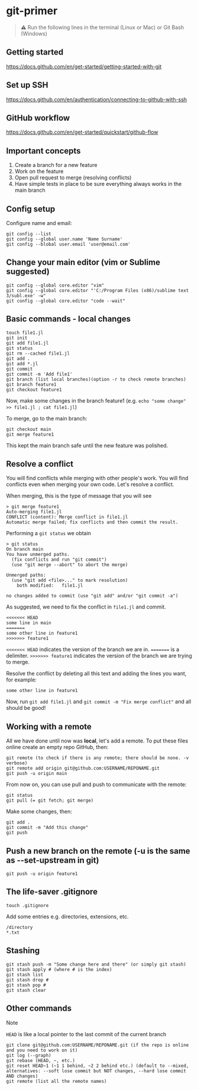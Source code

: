 # git-primer

> :warning: Run the following lines in the terminal (Linux or Mac) or Git Bash (Windows)

## Getting started
https://docs.github.com/en/get-started/getting-started-with-git

## Set up SSH
https://docs.github.com/en/authentication/connecting-to-github-with-ssh

## GitHub workflow
https://docs.github.com/en/get-started/quickstart/github-flow

## Important concepts
1. Create a branch for a new feature
2. Work on the feature
3. Open pull request to merge (resolving conflicts)
4. Have simple tests in place to be sure everything always works in the main branch

## Config setup
Configure name and email:
```
git config --list
git config --global user.name 'Name Surname'
git config --blobal user.email 'user@email.com'
```

## Change your main editor (vim or Sublime suggested)
```
git config --global core.editor "vim"
git config --global core.editor "'C:/Program Files (x86)/sublime text 3/subl.exe' -w"
git config --global core.editor "code --wait"
```

## Basic commands - local changes
```
touch file1.jl
git init
git add file1.jl
git status
git rm --cached file1.jl
git add .
git add *.jl
git commit
git commit -m 'Add file1'
git branch (list local branches)(option -r to check remote branches)
git branch feature1
git checkout feature1
```

Now, make some changes in the branch feature1 (e.g. `echo "some change" >> file1.jl ; cat file1.jl`)

To merge, go to the main branch:
```
git checkout main
git merge feature1
``` 
This kept the main branch safe until the new feature was polished.

## Resolve a conflict
You will find conflicts while merging with other people's work. You will find conflicts even when merging your own code. Let's resolve a conflict.

When merging, this is the type of message that you will see
```
> git merge feature1
Auto-merging file1.jl
CONFLICT (content): Merge conflict in file1.jl
Automatic merge failed; fix conflicts and then commit the result.
```
Performing a `git status` we obtain
```
> git status
On branch main
You have unmerged paths.
  (fix conflicts and run "git commit")
  (use "git merge --abort" to abort the merge)

Unmerged paths:
  (use "git add <file>..." to mark resolution)
	both modified:   file1.jl

no changes added to commit (use "git add" and/or "git commit -a")
```
As suggested, we need to fix the conflict in `file1.jl` and commit.
```
<<<<<<< HEAD
some line in main
=======
some other line in feature1
>>>>>>> feature1
```
`<<<<<<< HEAD` indicates the version of the branch we are in. `=======` is a delimiter. `>>>>>>> feature1` indicates the version of the branch we are trying to merge.

Resolve the conflict by deleting all this text and adding the lines you want, for example:
```
some other line in feature1
```
Now, run `git add file1.jl` and `git commit -m "Fix merge conflict"` and all should be good!

## Working with a remote
All we have done until now was **local**, let's add a remote. To put these files online create an empty repo GitHub, then:
```
git remote (to check if there is any remote; there should be none. -v verbose)
git remote add origin git@github.com:USERNAME/REPONAME.git
git push -u origin main
``` 
From now on, you can use pull and push to communicate with the remote:
```
git status
git pull (= git fetch; git merge)
```
Make some changes, then:
```
git add .
git commit -m "Add this change"
git push
```

## Push a new branch on the remote (-u is the same as --set-upstream in git)
```
git push -u origin feature1
```

## The life-saver .gitignore
```
touch .gitignore
```
Add some entries e.g. directories, extensions, etc.
```
/directory
*.txt
```

## Stashing
```
git stash push -m "Some change here and there" (or simply git stash)
git stash apply # (where # is the index)
git stash list
git stash drop #
git stash pop #
git stash clear
```

## Other commands
> [!NOTE]
> `HEAD` is like a local pointer to the last commit of the current branch
```
git clone git@github.com:USERNAME/REPONAME.git (if the repo is online and you need to work on it)
git log (--graph)
git rebase (HEAD, ~, etc.)
git reset HEAD~1 (~1 1 behind, ~2 2 behind etc.) (default to --mixed, alternatives: --soft lose commit but NOT changes, --hard lose commit AND changes)
git remote (list all the remote names)
```

